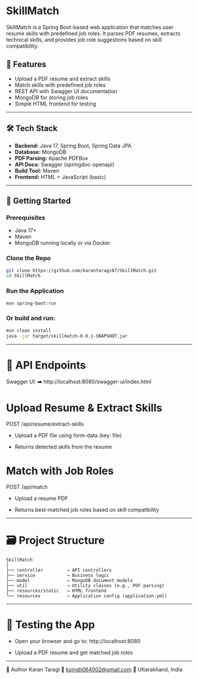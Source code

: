 # SkillMatch

SkillMatch is a Spring Boot-based web application that matches user resume skills with predefined job roles. It parses PDF resumes, extracts technical skills, and provides job role suggestions based on skill compatibility.

## 🌟 Features

- Upload a PDF resume and extract skills
- Match skills with predefined job roles
- REST API with Swagger UI documentation
- MongoDB for storing job roles
- Simple HTML frontend for testing

---

## 🛠️ Tech Stack

- **Backend:** Java 17, Spring Boot, Spring Data JPA
- **Database:** MongoDB
- **PDF Parsing:** Apache PDFBox
- **API Docs:** Swagger (springdoc-openapi)
- **Build Tool:** Maven
- **Frontend:** HTML + JavaScript (basic)

---

## 🚀 Getting Started

### Prerequisites

- Java 17+
- Maven
- MongoDB running locally or via Docker

### Clone the Repo

```bash
git clone https://github.com/karantaragi07/SkillMatch.git
cd SkillMatch
```

### Run the Application
```bash
mvn spring-boot:run
```

### Or build and run:
```bash
mvn clean install
java -jar target/skillmatch-0.0.1-SNAPSHOT.jar
```
---

# 📂 API Endpoints
Swagger UI:
➡️ http://localhost:8080/swagger-ui/index.html

# Upload Resume & Extract Skills
POST /api/resume/extract-skills

- Upload a PDF file using form-data (key: file)

- Returns detected skills from the resume

# Match with Job Roles
POST /api/match

- Upload a resume PDF

- Returns best-matched job roles based on skill compatibility

---

# 🗃️ Project Structure
```text
SkillMatch
│
├── controller         → API controllers
├── service            → Business logic
├── model              → MongoDB document models
├── util               → Utility classes (e.g., PDF parsing)
├── resources/static   → HTML frontend
└── resources          → Application config (application.yml)
```
---

# 🧪 Testing the App

- Open your browser and go to: http://localhost:8080

- Upload a PDF resume and get matched job roles

---

📌 Author
Karan Taragi
📧 ksingh064002@gmail.com
📍 Uttarakhand, India
